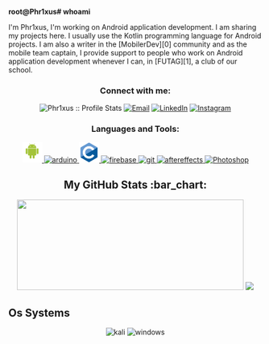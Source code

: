 **root@Phr1xus# whoami**

I'm Phr1xus, I'm working on Android application development. I am sharing my projects here. I usually use the Kotlin programming language for Android projects. I am also a writer in the [MobilerDev][0] community and as the mobile team captain, I provide support to people who work on Android application development whenever I can, in [FUTAG][1], a club of our school.
<h3 align="center">Connect with me:</h3>

<p align="center">
<img src="https://komarev.com/ghpvc/?username=Phr1xus&color=green" alt="Phr1xus :: Profile Stats"></a>
<a href="mailto:Phr1xus@riseup.net"><img alt="Email" src="https://img.shields.io/badge/Email-Phr1xus@riseup.net-blue?style=flat&logo=gmail"></a>
<a href="www.linkedin.com/in/Phr1xus/" target="_blank"><img alt="LinkedIn" src="https://img.shields.io/badge/LinkedIn-@Phr1xus-blue?style=flat&logo=linkedin"></a>
<a href="https://www.instagram.com/ahmettark48/"><img alt="Instagram" src="https://img.shields.io/badge/Instagram-ahmettark48-black?style=flat-square&logo=instagram"></a>
</p>

<h3 align="center">Languages and Tools:</h3>
<p align="center"> <a href="https://developer.android.com" target="_blank"> <img src="https://raw.githubusercontent.com/devicons/devicon/master/icons/android/android-original-wordmark.svg" alt="android" width="40" height="40"/> </a> <a href="https://www.arduino.cc/" target="_blank"> <img src="https://cdn.worldvectorlogo.com/logos/arduino-1.svg" alt="arduino" width="40" height="40"/> </a> <a href="https://www.cprogramming.com/" target="_blank"> <img src="https://raw.githubusercontent.com/devicons/devicon/master/icons/c/c-original.svg" alt="c" width="40" height="40"/> </a> <a href="https://firebase.google.com/" target="_blank"> <img src="https://www.vectorlogo.zone/logos/firebase/firebase-icon.svg" alt="firebase" width="40" height="40"/> </a> <a href="https://git-scm.com/" target="_blank"> <img src="https://www.vectorlogo.zone/logos/git-scm/git-scm-icon.svg" alt="git" width="40" height="40"/> </a><a href="https://www.adobe.com/tr/products/aftereffects.html" target="_blank"> <img src="https://cdn-icons-png.flaticon.com/512/5968/5968428.png" alt="aftereffects" width="40" height="40"/> </a> <a href="https://www.adobe.com/tr/products/photoshop.html" target="_blank"> <img src="https://cdn-icons-png.flaticon.com/512/5968/5968520.png" alt="Photoshop" width="40" height="40"/> </a> </p>


<h2 align="center">My GitHub Stats :bar_chart:</h2>
<p align="center">
  <img src="https://github-readme-stats.vercel.app/api?username=aticiadem&show_icons=true&theme=tokyonight" width="450" height="180">
  <img src="https://github-readme-stats.vercel.app/api/top-langs/?username=aticiadem&layout=compact&theme=tokyonight" height="180">
  
</p>

## Os Systems

<p align="center">
      <img src="https://img.shields.io/badge/-Kali%20Linux-181717?style=flat-square&logo=kali-linux" alt="kali" height="50px"/>
      <img src="https://img.shields.io/badge/-Windows%2011-181717?style=flat-square&logo=windows-11" alt="windows" height="50px"/>
</p>
